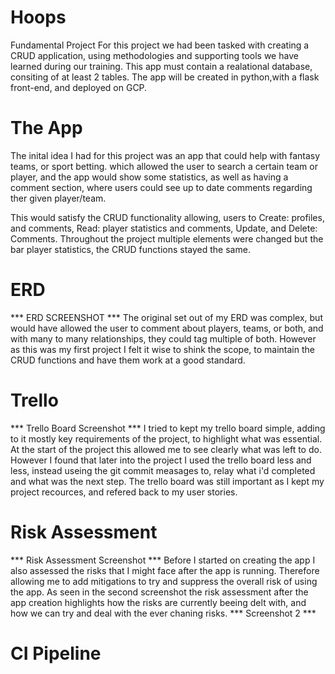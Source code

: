 # Hoops
Fundamental Project
For this project we had been tasked with creating a CRUD application, using methodologies and supporting tools we have learned during our training. This app must contain a realational database, consiting of at least 2 tables. The app will be created in python,with a flask front-end, and deployed on GCP.  

# The App
The inital idea I had for this project was an app that could help with fantasy teams, or sport betting. which allowed the user to search a certain team or player, and the app would show some statistics, as well as having a comment section, where users could see up to date comments regarding ther given player/team. 

This would satisfy the CRUD functionality allowing, users to Create: profiles, and comments, Read: player statistics and comments, Update, and Delete: Comments. Throughout the project multiple elements were changed but the bar player statistics, the CRUD functions stayed the same.

# ERD
*** ERD SCREENSHOT ***
The original set out of my ERD was complex, but would have allowed the user to comment about players, teams, or both, and with many to many relationships, they could tag multiple of both. However as this was my first project I felt it wise to shink the scope, to maintain the CRUD functions and have them work at a good standard. 

# Trello 
*** Trello Board Screenshot ***
I tried to kept my trello board simple, adding to it mostly key requirements of the project, to highlight what was essential. At the start of the project this allowed me to see clearly what was left to do. However I found that later into the project I used the trello board less and less, instead useing the git commit measages to, relay what i'd completed and what was the next step. The trello board was still important as I kept my project recources, and refered back to my user stories. 

# Risk Assessment
*** Risk Assessment Screenshot ***
Before I started on creating the app I also assessed the risks that I might face after the app is running. Therefore allowing me to add mitigations to try and suppress the overall risk of using the app. As seen in the second screenshot the risk assessment after the app creation highlights how the risks are currently beeing delt with, and how we can try and deal with the ever chaning risks. *** Screenshot 2 ***

# CI Pipeline






